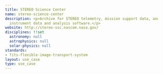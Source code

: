 ```yaml
---
title: STEREO Science Center
name: stereo-science-center
description: <p>Archive for STEREO telemetry, mission support data, and higher level
  instrument data and analysis software.</p>
website: http://stereo-ssc.nascom.nasa.gov/
disciplines: !!set
  astronomy: null
  astrophysics: null
  solar-physics: null
standards:
- fits-flexible-image-transport-system
layout: use_case
type: use_case
---
```


